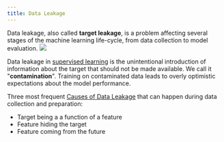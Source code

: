 ```yaml
---
title: Data Leakage
---
```


Data leakage, also called **target leakage**, is a problem affecting several stages of the machine learning life-cycle, from data collection to model evaluation.
![](../attachments/cleanshot-2025-01-15-at-1951402x.png)

Data leakage in [supervised learning](/machine-learning-foundations/supervised-learning) is the unintentional introduction of information about the target that should not be made available. We call it "**contamination**". Training on contaminated data leads to overly optimistic expectations about the model performance.

Three most frequent [Causes of Data Leakage](/machine-learning-foundations/causes-of-data-leakage) that can happen during data collection and preparation:
- Target being a a function of a feature
- Feature hiding the target
- Feature coming from the future
